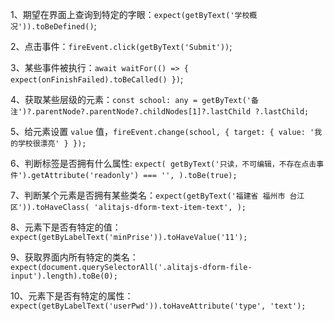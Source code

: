 1、期望在界面上查询到特定的字眼：`expect(getByText('学校概况')).toBeDefined()`;

2、点击事件：`fireEvent.click(getByText('Submit'))`;

3、某些事件被执行：`await waitFor(() => { expect(onFinishFailed).toBeCalled() })`;

4、获取某些层级的元素：`const school: any = getByText('备注')?.parentNode?.parentNode?.childNodes[1]?.lastChild ?.lastChild;`

5、给元素设置 `value` 值，`fireEvent.change(school, { target: { value: '我的学校很漂亮' } });`

6、判断标签是否拥有什么属性: `expect( getByText('只读，不可编辑，不存在点击事件').getAttribute('readonly') === '', ).toBe(true);`

7、判断某个元素是否拥有某些类名：`expect(getByText('福建省 福州市 台江区')).toHaveClass( 'alitajs-dform-text-item-text', );`

8、元素下是否有特定的值：`expect(getByLabelText('minPrise')).toHaveValue('11');`

9、获取界面内所有特定的类名：`expect(document.querySelectorAll('.alitajs-dform-file-input').length).toBe(0);`

10、元素下是否有特定的属性：`expect(getByLabelText('userPwd')).toHaveAttribute('type', 'text');`

